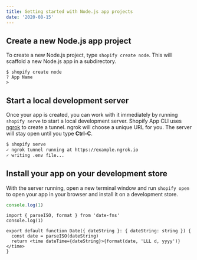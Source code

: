 ```yaml
---
title: Getting started with Node.js app projects
date: '2020-08-15'
---
```


## Create a new Node.js app project

To create a new Node.js project, type `shopify create node`. This will scaffold a new Node.js app in a subdirectory.

```console
$ shopify create node
? App Name
>
```

## Start a local development server

Once your app is created, you can work with it immediately by running `shopify serve` to start a local development server. Shopify App CLI uses [ngrok](https://ngrok.com) to create a tunnel. ngrok will choose a unique URL for you. The server will stay open until you type **Ctrl-C**.

```bash
$ shopify serve
✓ ngrok tunnel running at https://example.ngrok.io
✓ writing .env file...
```

## Install your app on your development store

With the server running, open a new terminal window and run `shopify open` to open your app in your browser and install it on a development store.

```js
console.log(1)
```

```tsx
import { parseISO, format } from 'date-fns'
console.log(1)

export default function Date({ dateString }: { dateString: string }) {
  const date = parseISO(dateString)
  return <time dateTime={dateString}>{format(date, 'LLL d, yyyy')}</time>
}
```
